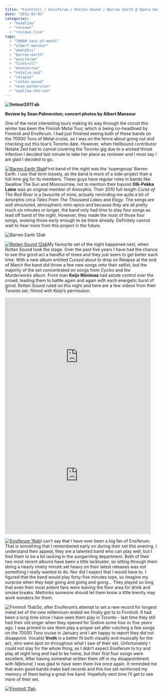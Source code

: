```yaml
---
title: "Finntroll / Ensiferum / Rotten Sound / Barren Earth @ Opera House, Toronto ON, Feb 22, 2011"
date: "2011-03-01"
categories: 
  - "headline"
  - "reviews"
  - "reviews-live"
tags: 
  - "70000-tons-of-metal"
  - "albert-mansour"
  - "amorphis"
  - "barren-earth"
  - "ensiferum"
  - "finntroll"
  - "moonsorrow"
  - "natalie-zed"
  - "relapse"
  - "rotten-sound"
  - "sean-palmerston"
  - "swallow-the-sun"
---
```


**![](http://www.hellbound.ca/wp-content/uploads/2011/03/fmtour2011-ab1-290x436.jpg "fmtour2011 ab")**

**Review by Sean Palmerston; concert photos by Albert Mansour**

One of the most interesting tours making its way through the circuit this winter has been the Finnish Metal Tour, which is being co-headlined by Finntroll and Ensiferum. I had just finished seeing both of these bands on the 70000 Tons of Metal cruise, so I was on the fence about going out and checking out this tour’s Toronto date. However, when Hellbound contributor Natalie Zed had to cancel covering the Toronto gig due to a wicked throat infection I decided last minute to take her place as reviewer and I must say I am glad I decided to go.

[![](http://www.hellbound.ca/wp-content/uploads/2011/03/Barren-Earth-19ab-290x192.jpg "Barren Earth 19ab")](http://www.hellbound.ca/wp-content/uploads/2011/03/Barren-Earth-19ab.jpg)First band of the night was the ‘supergroup’ Barren Earth. I use that term loosely, as the band is more of a side-project than a full time gig for its members. These guys have regular roles in bands like Swallow The Sun and Moonsorrow, not to mention their bassist **Olli-Pekka Laine** was an original member of Amorphis. Their 2010 full-length _Curse of The Red River_ is a favourite of mine, actually reminding me quite a bit of Amorphis circa _Tales From The Thousand Lakes_ and _Elegy_. The songs are well structured, atmospheric mini-epics and because they are all pretty much six minutes or longer, the band only had time to play four songs as lead off band of the night. However, they made the most of those four songs, wowing those early enough to be there already. Definitely cannot wait to hear more from this project in the future.

![](http://www.hellbound.ca/wp-content/uploads/2011/03/Barren-Earth-12ab.jpg "Barren Earth 12ab")

[![](http://www.hellbound.ca/wp-content/uploads/2011/03/Rotten-Sound-12ab-290x192.jpg "Rotten Sound 12ab")](http://www.hellbound.ca/wp-content/uploads/2011/03/Rotten-Sound-12ab.jpg)My favourite set of the night happened next, when Rotten Sound took the stage. Over the past five years I have had the chance to see this grind act a handful of times and they just seem to get better each time. With a new album entitled _Cursed_ about to drop on Relapse at the end of March the band did throw a few new songs onto their setlist, but the majority of the set concentrated on songs from _Cycles_ and the _Murderworks_ album. Front man **Keijo Niinimaa** had astute control over the crowd, leading them to battle again and again with each energetic burst of grind. Rotten Sound ruled on this night and here are a few videos from their Toronto set, filmed with Keijo’s permission.

<iframe title="YouTube video player" width="480" height="390" src="http://www.youtube.com/embed/Eb77PaDFOPI" frameborder="0" allowfullscreen></iframe>

<iframe title="YouTube video player" width="480" height="390" src="http://www.youtube.com/embed/DdZ4HF-QZg8" frameborder="0" allowfullscreen></iframe>

[![](http://www.hellbound.ca/wp-content/uploads/2011/03/Ensiferum-19ab-290x192.jpg "Ensiferum 19ab")](http://www.hellbound.ca/wp-content/uploads/2011/03/Ensiferum-19ab.jpg)I can’t say that I have ever been a big fan of Ensiferum. That is something that I remembered early on during their set this evening. I understand their appeal, they are a talented band who can play well, but I find them to be a bit lacking in the songwriting department. Both of their two most recent albums have been a little lackluster, so sitting through them doing a nearly ninety minute set heavy on their latest releases was not something I really wanted to do. Nor did I expect that I would have to. I figured that the band would play forty-five minutes tops, so imagine my surprise when they kept going and going and going... They played so long that even their most ardent fans were leaving the floor area for drink and smoke breaks. Methinks someone should let them know a little brevity may work wonders for them.

![](http://www.hellbound.ca/wp-content/uploads/2011/03/Finntroll-15ab-290x192.jpg "Finntroll 15ab")So, after Ensiferum’s attempt to set a new record for longest metal set of the new millennium ended we finally got to to Finntroll. It had been a long time since I have seen them play in Toronto - last time they still had their old singer when they opened for Sodom some four or five years ago. I was primed to see them play a proper set after catching a few songs on the 70000 Tons cruise in January and I am happy to report they did not disappoint. Vocalist **Vreth** is a better fit both visually and musically for the act, who were spot on throughout what I saw of their set. Unfortunately I could not stay for the whole thing, as I didn’t expect Ensiferum to try and play all night long and had to be home, but their first four songs were excellent. After having somewhat written them off in my disappointment with _Nifelvind_, I was glad to have seen them live once again. It reminded me that even good bands make bad records and this live set reinforced my memory of them being a great live band. Hopefully next time I’ll get to see more of their set.

[![](http://www.hellbound.ca/wp-content/uploads/2011/03/Finntroll-11ab.jpg "Finntroll 11ab")](http://www.hellbound.ca/wp-content/uploads/2011/03/Finntroll-11ab.jpg)
